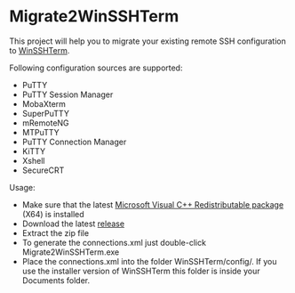 # Migrate2WinSSHTerm
This project will help you to migrate your existing remote SSH configuration to [WinSSHTerm](http://www.winsshterm.net).

Following configuration sources are supported:
* PuTTY
* PuTTY Session Manager
* MobaXterm
* SuperPuTTY
* mRemoteNG
* MTPuTTY
* PuTTY Connection Manager
* KiTTY
* Xshell
* SecureCRT

Usage:
* Make sure that the latest [Microsoft Visual C++ Redistributable package](https://learn.microsoft.com/en-us/cpp/windows/latest-supported-vc-redist?view=msvc-170#latest-microsoft-visual-c-redistributable-version) (X64) is installed
* Download the latest [release](https://github.com/P-St/Migrate2WinSSHTerm/releases)
* Extract the zip file
* To generate the connections.xml just double-click Migrate2WinSSHTerm.exe
* Place the connections.xml into the folder WinSSHTerm/config/. If you use the installer version of WinSSHTerm this folder is inside your Documents folder.
